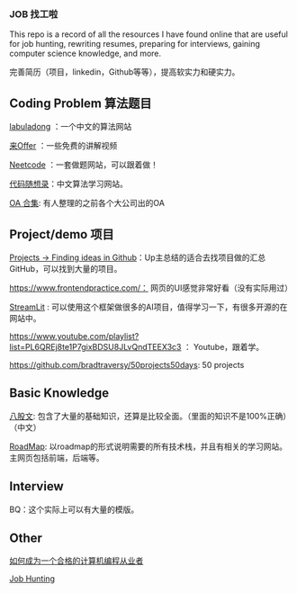 ### JOB 找工啦

This repo is a record of all the resources I have found online that are useful for job hunting, rewriting resumes, preparing for interviews, gaining computer science knowledge, and more.

完善简历（项目，linkedin，Github等等），提高软实力和硬实力。

## Coding Problem 算法题目

[labuladong](https://labuladong.online/algo/home/) ：一个中文的算法网站

[来Offer](https://laioffer.com/zh/videos/coding-interview/) ：一些免费的讲解视频

[Neetcode](https://neetcode.io/practice) ：一套做题网站，可以跟着做！

[代码随想录](https://programmercarl.com/)：中文算法学习网站。

[OA 合集](https://github.com/perixtar/2024-Tech-OA?tab=readme-ov-file): 有人整理的之前各个大公司出的OA

## Project/demo 项目

[Projects -> Finding ideas in Github](https://github.com/KelvinQiu802/project-ideas)：Up主总结的适合去找项目做的汇总GitHub，可以找到大量的项目。

https://www.frontendpractice.com/： 网页的UI感觉非常好看（没有实际用过）

[StreamLit](https://streamlit.io/generative-ai) : 可以使用这个框架做很多的AI项目，值得学习一下，有很多开源的在网站中。

https://www.youtube.com/playlist?list=PL6QREj8te1P7gixBDSU8JLvQndTEEX3c3 ： Youtube，跟着学。

https://github.com/bradtraversy/50projects50days: 50 projects

## Basic Knowledge

[八股文](https://github.com/febobo/web-interview): 包含了大量的基础知识，还算是比较全面。（里面的知识不是100%正确）（中文）

[RoadMap](https://roadmap.sh/frontend?r=frontend-beginner): 以roadmap的形式说明需要的所有技术栈，并且有相关的学习网站。主网页包括前端，后端等。

## Interview

BQ：这个实际上可以有大量的模版。

## Other

[如何成为一个合格的计算机编程从业者](https://github.com/alwayrun/awesome-reading-list)

[Job Hunting]([https://github.com/YiChen8185/JOB/blob/main/Job%20Search.md](https://github.com/YiChen8185/JOB/blob/main/Job%20Hunting.md))

